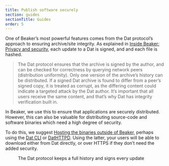 ```yaml
---
title: Publish software securely
section: guides
sectionTitle: Guides
order: 5
---
```


One of Beaker’s most powerful features comes from the Dat protocol’s approach to ensuring archive/site integrity. As explained in [Inside Beaker: Privacy and security](/docs/how-beaker-works/privacy-and-security.html#archive-integrity), each update to a Dat is signed, and and each file is hashed.

> The Dat protocol ensures that the archive is signed by the author, and can be checked for correctness by querying network peers (distribution uniformity). Only one version of the archive’s history can be distributed. If a signed Dat archive is found to differ from a peer’s signed copy, it is treated as corrupt, as the differing content could indicate a targeted attack by the Dat author. It’s important that all users receive the same content, and that’s why Dat has integrity verification built in.

In Beaker, we use this to ensure that applications are securely distributed. However, this can also be valuable for distributing source-code and software binaries which need a high degree of security.

To do this, we suggest [Hosting the binaries outside of Beaker](/docs/tutorials/host-outside-of-beaker.html), perhaps using the [Dat CLI](https://github.com/datproject/dat) or [DatHTTPD](https://github.com/beakerbrowser/dathttpd). Using the latter, your users will be able to download either from Dat directly, or over HTTPS if they don’t need the added security.

<figure>
<img data-src="/img/docs/tour-site-history.jpg" >
<figcaption>The Dat protocol keeps a full history and signs every update</figcaption>
</figure>
